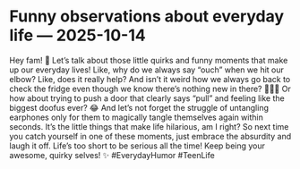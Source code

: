# Funny observations about everyday life — 2025-10-14

Hey fam! 🌟 Let’s talk about those little quirks and funny moments that make up our everyday lives! Like, why do we always say “ouch” when we hit our elbow? Like, does it really help? And isn’t it weird how we always go back to check the fridge even though we know there’s nothing new in there? 🤷🏻‍♀️ Or how about trying to push a door that clearly says “pull” and feeling like the biggest doofus ever? 😂 And let’s not forget the struggle of untangling earphones only for them to magically tangle themselves again within seconds. It’s the little things that make life hilarious, am I right? So next time you catch yourself in one of these moments, just embrace the absurdity and laugh it off. Life’s too short to be serious all the time! Keep being your awesome, quirky selves! ✨ #EverydayHumor #TeenLife
